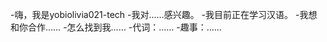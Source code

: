 -嗨，我是yobiolivia021-tech
-我对……感兴趣。
-我目前正在学习汉语。
-我想和你合作……
-怎么找到我……
-代词：……
-趣事：……

<!---
olivia021-tech/olivia021-tech是一个特殊的存储库，因为它的'README.md（此文件）出现在您的GitHub配置文件中。
您可以单击预览链接查看更改。
--->
